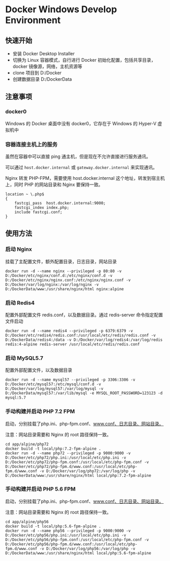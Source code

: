 # Docker Windows Develop Environment

## 快速开始

* 安装 Docker Desktop Installer
* 切换为 Linux 容器模式，自行进行 Docker 初始化配置，包括共享目录， docker 镜像源，网络，主机资源等
* clone 项目到 D:/Docker
* 创建数据目录 D:/DockerData

## 注意事项

### docker0

Windows 的 Docker 桌面中没有 docker0，它存在于 Windows 的 Hyper-V 虚拟机中

### 容器连接主机上的服务

虽然在容器中可以直接 ping 通主机，但是现在不允许直接进行服务通讯。

可以通过 `host.docker.internal` 或 `gateway.docker.internal` 来实现通讯。

Nginx 转发 PHP-FPM，需要使用 host.docker.internal 这个地址，转发到宿主机上，同时 PHP 的网站目录和 Nginx 要保持一致。

```
location ~ \.php$
{
    fastcgi_pass  host.docker.internal:9000;
    fastcgi_index index.php;
    include fastcgi.conf;
}
```

## 使用方法

### 启动 Nginx

挂载了主配置文件，额外配置目录，日志目录，网站目录

```
docker run -d --name nginx --privileged -p 80:80 -v D:/Docker/etc/nginx/conf.d:/etc/nginx/conf.d -v D:/Docker/etc/nginx/nginx.conf:/etc/nginx/nginx.conf -v D:/Docker/var/log/nginx:/var/log/nginx -v D:/DockerData/www:/usr/share/nginx/html nginx:alpine
```

### 启动 Redis4

配置外部配置文件 redis.conf，以及数据目录。通过 redis-server 命令指定配置文件启动

```
docker run -d --name redis4 --privileged -p 6379:6379 -v D:/Docker/etc/redis4/redis.conf:/usr/local/etc/redis/redis.conf -v D:/DockerData/redis4:/data -v D:/Docker/var/log/redis4:/var/log/redis redis:4-alpine redis-server /usr/local/etc/redis/redis.conf
```

### 启动 MySQL5.7

配置外部配置文件，以及数据目录

```
docker run -d --name mysql57 --privileged -p 3306:3306 -v D:/Docker/etc/mysql57:/etc/mysql/conf.d -v D:/Docker/var/log/mysql57:/var/log/mysql -v D:/DockerData/mysql57:/var/lib/mysql -e MYSQL_ROOT_PASSWORD=123123 -d mysql:5.7
```

### 手动构建并启动 PHP 7.2 FPM

启动，分别挂载了php.ini、php-fpm.conf、www.conf、日志目录、网站目录。

注意：网站目录需要和 Nginx 的 root 路径保持一致。

```
cd app/alpine/php72
docker build -t local/php:7.2-fpm-alpine .
docker run -d --name php72 --privileged -p 9000:9000 -v D:/Docker/etc/php72/php.ini:/usr/local/etc/php.ini -v D:/Docker/etc/php72/php-fpm.conf:/usr/local/etc/php-fpm.conf -v D:/Docker/etc/php72/php-fpm.d/www.conf:/usr/local/etc/php-fpm.d/www.conf -v D:/Docker/var/log/php72:/var/log/php -v D:/DockerData/www:/usr/share/nginx/html local/php:7.2-fpm-alpine
```

### 手动构建并启动 PHP 5.6 FPM

启动，分别挂载了php.ini、php-fpm.conf、www.conf、日志目录、网站目录。

注意：网站目录需要和 Nginx 的 root 路径保持一致。

```
cd app/alpine/php56
docker build -t local/php:5.6-fpm-alpine .
docker run -d --name php56 --privileged -p 9000:9000 -v D:/Docker/etc/php56/php.ini:/usr/local/etc/php.ini -v D:/Docker/etc/php56/php-fpm.conf:/usr/local/etc/php-fpm.conf -v D:/Docker/etc/php56/php-fpm.d/www.conf:/usr/local/etc/php-fpm.d/www.conf -v D:/Docker/var/log/php56:/var/log/php -v D:/DockerData/www:/usr/share/nginx/html local/php:5.6-fpm-alpine
```
